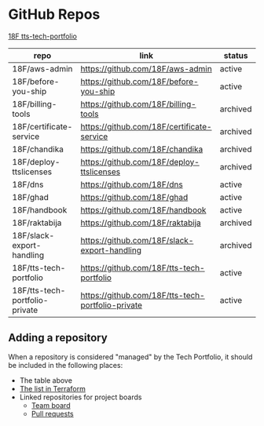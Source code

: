 # GitHub Repos

[18F tts-tech-portfolio](https://github.com/orgs/18F/teams/tts-tech-portfolio/repositories)

| repo                           | link                                              | status   |
| ------------------------------ | ------------------------------------------------- | -------- |
| 18F/aws-admin                  | https://github.com/18F/aws-admin                  | active   |
| 18F/before-you-ship            | https://github.com/18F/before-you-ship            | active   |
| 18F/billing-tools              | https://github.com/18F/billing-tools              | archived |
| 18F/certificate-service        | https://github.com/18F/certificate-service        | archived |
| 18F/chandika                   | https://github.com/18F/chandika                   | archived |
| 18F/deploy-ttslicenses         | https://github.com/18F/deploy-ttslicenses         | archived |
| 18F/dns                        | https://github.com/18F/dns                        | active   |
| 18F/ghad                       | https://github.com/18F/ghad                       | active   |
| 18F/handbook                   | https://github.com/18F/handbook                   | active   |
| 18F/raktabija                  | https://github.com/18F/raktabija                  | archived |
| 18F/slack-export-handling      | https://github.com/18F/slack-export-handling      | archived |
| 18F/tts-tech-portfolio         | https://github.com/18F/tts-tech-portfolio         | active   |
| 18F/tts-tech-portfolio-private | https://github.com/18F/tts-tech-portfolio-private | active   |

## Adding a repository

When a repository is considered "managed" by the Tech Portfolio, it should be included in the following places:

- The table above
- [The list in Terraform](../terraform/main.tf)
- Linked repositories for project boards
  - [Team board](https://github.com/orgs/18F/projects/11/settings/linked_repositories)
  - [Pull requests](https://github.com/orgs/18F/projects/19/settings/linked_repositories)
